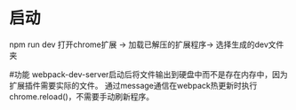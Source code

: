 # 启动
npm run dev
打开chrome扩展 -> 加载已解压的扩展程序-> 选择生成的dev文件夹

#功能
webpack-dev-server启动后将文件输出到硬盘中而不是存在内存中，因为扩展插件需要实际的文件。
通过message通信在webpack热更新时执行chrome.reload()，不需要手动刷新程序。


